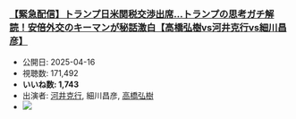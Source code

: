 ### [【緊急配信】トランプ日米関税交渉出席...トランプの思考ガチ解読！安倍外交のキーマンが秘話激白【高橋弘樹vs河井克行vs細川昌彦】](https://www.youtube.com/watch?v=iTdntttk5Uk)
-   公開日: 2025-04-16
-   視聴数: 171,492
-   **いいね数: 1,743**
-   出演者: [河井克行](/rehacq_fan/people/河井克行 "wikilink"), 細川昌彦, [高橋弘樹](/rehacq_fan/people/高橋弘樹 "wikilink")
- [![](https://img.youtube.com/vi/iTdntttk5Uk/hqdefault.jpg)](https://www.youtube.com/watch?v=iTdntttk5Uk)
